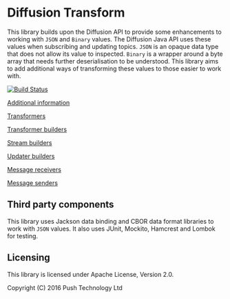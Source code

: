 # Diffusion Transform

This library builds upon the Diffusion API to provide some enhancements to working with `JSON` and `Binary` values.
The Diffusion Java API uses these values when subscribing and updating topics. `JSON` is an opaque data type that does
not allow its value to inspected. `Binary` is a wrapper around a byte array that needs further deserialisation to be
understood. This library aims to add additional ways of transforming these values to those easier to work with.

[![Build Status](https://travis-ci.org/pushtechnology/diffusion-transform.svg?branch=master)](https://travis-ci.org/pushtechnology/diffusion-transform)

[Additional information](https://pushtechnology.github.io/diffusion-transform/)

[Transformers](https://pushtechnology.github.io/diffusion-transform/transformers/transformers.html)

[Transformer builders](https://pushtechnology.github.io/diffusion-transform/transformers/transformer-builders.html)

[Stream builders](https://pushtechnology.github.io/diffusion-transform/streams/stream-builders.html)

[Updater builders](https://pushtechnology.github.io/diffusion-transform/updaters/updater-builders.html)

[Message receivers](https://pushtechnology.github.io/diffusion-transform/messaging/message-receiver-builders.html)

[Message senders](https://pushtechnology.github.io/diffusion-transform/messaging/message-sender-builders.html)

## Third party components

This library uses Jackson data binding and CBOR data format libraries to work with `JSON` values.
It also uses JUnit, Mockito, Hamcrest and Lombok for testing.

## Licensing

This library is licensed under Apache License, Version 2.0.

Copyright (C) 2016 Push Technology Ltd
